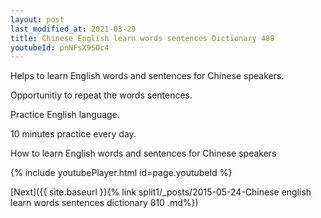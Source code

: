 ```yaml
---
layout: post
last_modified_at: 2021-03-29
title: Chinese English learn words sentences Dictionary 488 
youtubeId: pnNFsX9SOc4
---
```

 
 
Helps to learn English words and sentences for Chinese speakers.

Opportunitiy to repeat the words sentences. 

Practice English language. 
 
10 minutes practice every day. 
 
How to learn English words and sentences for Chinese speakers 
 
{% include youtubePlayer.html id=page.youtubeId %}
 
 
[Next]({{ site.baseurl }}{% link  split1/_posts/2015-05-24-Chinese english learn words sentences dictionary 810 .md%})
 
